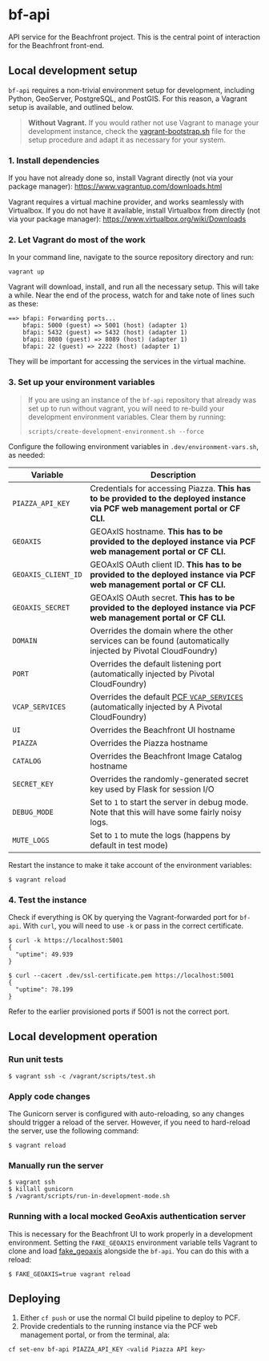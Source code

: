 # bf-api

API service for the Beachfront project. This is the central point of interaction
for the Beachfront front-end.

## Local development setup

`bf-api` requires a non-trivial environment setup for development, including
Python, GeoServer, PostgreSQL, and PostGIS. For this reason, a Vagrant setup is
available, and outlined below.

> **Without Vagrant.** If you would rather not use Vagrant to manage
  your development instance, check the [vagrant-bootstrap.sh](vagrant/vagrant-bootstrap.sh) file for the setup procedure and adapt it as necessary for your system.

### 1. Install dependencies

If you have not already done so, install Vagrant directly (not via your package
manager): https://www.vagrantup.com/downloads.html

Vagrant requires a virtual machine provider, and works seamlessly with Virtualbox.
If you do not have it available, install Virtualbox from directly (not via your
package manager): https://www.virtualbox.org/wiki/Downloads

### 2. Let Vagrant do most of the work

In your command line, navigate to the source repository directory and run:

    vagrant up

Vagrant will download, install, and run all the necessary setup. This will take
a while. Near the end of the process, watch for and take note of lines such as
these:

    ==> bfapi: Forwarding ports...
        bfapi: 5000 (guest) => 5001 (host) (adapter 1)
        bfapi: 5432 (guest) => 5432 (host) (adapter 1)
        bfapi: 8080 (guest) => 8089 (host) (adapter 1)
        bfapi: 22 (guest) => 2222 (host) (adapter 1)

They will be important for accessing the services in the virtual machine.

### 3. Set up your environment variables

> If you are using an instance of the `bf-api` repository that already was set
  up to run without vagrant, you will need to re-build your development environment
  variables. Clear them by running:
>  
>     scripts/create-development-environment.sh --force

Configure the following environment variables in `.dev/environment-vars.sh`, as needed:

| Variable            | Description |
|---------------------|-------------|
| `PIAZZA_API_KEY`    | Credentials for accessing Piazza.  **This has to be provided to the deployed instance via PCF web management portal or CF CLI.** |
| `GEOAXIS`           | GEOAxIS hostname.  **This has to be provided to the deployed instance via PCF web management portal or CF CLI.** |
| `GEOAXIS_CLIENT_ID` | GEOAxIS OAuth client ID.  **This has to be provided to the deployed instance via PCF web management portal or CF CLI.** |
| `GEOAXIS_SECRET`    | GEOAxIS OAuth secret.  **This has to be provided to the deployed instance via PCF web management portal or CF CLI.** |
| `DOMAIN`            | Overrides the domain where the other services can be found (automatically injected by Pivotal CloudFoundry) |
| `PORT`              | Overrides the default listening port (automatically injected by Pivotal CloudFoundry) |
| `VCAP_SERVICES`     | Overrides the default [PCF `VCAP_SERVICES`](https://docs.run.pivotal.io/devguide/deploy-apps/environment-variable.html#VCAP-SERVICES) (automatically injected by A Pivotal CloudFoundry) |
| `UI`                | Overrides the Beachfront UI hostname |
| `PIAZZA`            | Overrides the Piazza hostname |
| `CATALOG`           | Overrides the Beachfront Image Catalog hostname |
| `SECRET_KEY`        | Overrides the randomly-generated secret key used by Flask for session I/O |
| `DEBUG_MODE`        | Set to `1` to start the server in debug mode.  Note that this will have some fairly noisy logs. |
| `MUTE_LOGS`         | Set to `1` to mute the logs (happens by default in test mode) |

Restart the instance to make it take account of the environment variables:

    $ vagrant reload

### 4. Test the instance

Check if everything is OK by querying the Vagrant-forwarded port for `bf-api`.
With `curl`, you will need to use `-k` or pass in the correct certificate.

    $ curl -k https://localhost:5001
    {
      "uptime": 49.939
    }

    $ curl --cacert .dev/ssl-certificate.pem https://localhost:5001
    {
      "uptime": 78.199
    }

Refer to the earlier provisioned ports if 5001 is not the correct port.

## Local development operation

### Run unit tests

    $ vagrant ssh -c /vagrant/scripts/test.sh

### Apply code changes

The Gunicorn server is configured with auto-reloading, so any changes
should trigger a reload of the server. However, if you need to hard-reload the
server, use the following command:

    $ vagrant reload

### Manually run the server

    $ vagrant ssh
    $ killall gunicorn
    $ /vagrant/scripts/run-in-development-mode.sh

### Running with a local mocked GeoAxis authentication server

This is necessary for the Beachfront UI to work properly in a development
environment. Setting the `FAKE_GEOAXIS` environment variable tells Vagrant to
clone and load [fake_geoaxis](https://github.com/venicegeo/fake_geoaxis)
alongside the `bf-api`. You can do this with a reload:

    $ FAKE_GEOAXIS=true vagrant reload

## Deploying

1. Either `cf push` or use the normal CI build pipeline to deploy to PCF.
2. Provide credentials to the running instance via the PCF web management
portal, or from the terminal, ala:

```bash
cf set-env bf-api PIAZZA_API_KEY <valid Piazza API key>
```
